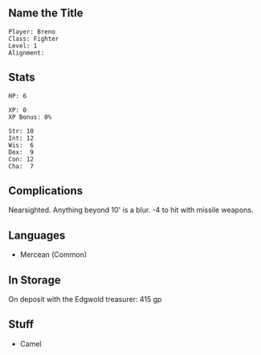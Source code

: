 
## Name the Title

    Player: Breno
    Class: Fighter
    Level: 1
    Alignment: 

## Stats

    HP: 6

    XP: 0
    XP Bonus: 0%

    Str: 10
    Int: 12
    Wis:  6
    Dex:  9
    Con: 12
    Cha:  7

## Complications

Nearsighted.  Anything beyond 10' is a blur.  -4 to hit with missile weapons.

## Languages

- Mercean (Common)

## In Storage

On deposit with the Edgwold treasurer: 415 gp

## Stuff

* Camel
